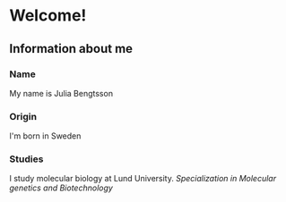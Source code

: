 # Welcome!

## Information about me

### Name
My name is Julia Bengtsson

### Origin
I'm born in Sweden 

### Studies
I study molecular biology at Lund University.
*Specialization in Molecular genetics and Biotechnology*
